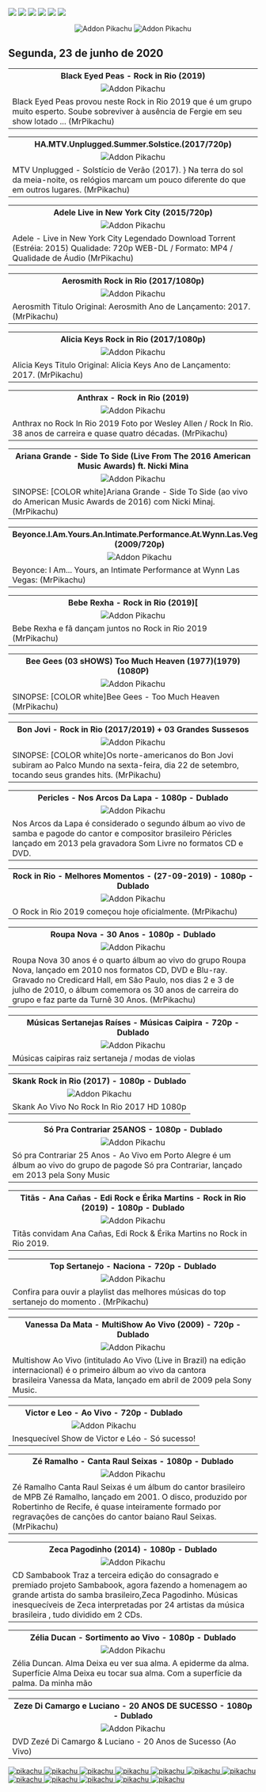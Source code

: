 <!--Copias não serão toleradas-->

 [![](https://tinyurl.com/ydcxhx7f)](http://bit.ly/repokachu) [![](https://tinyurl.com/ybaflaxt)](https://vkodi.net/repo/) [![](https://tinyurl.com/ybcutyjq)](http://bit.ly/zipikachu) [![](https://tinyurl.com/yckqgysp)](https://linktr.ee/addonpikachu) [![](https://tinyurl.com/ybja3588)](https://tinyurl.com/grupopikachu) [![](https://tinyurl.com/y83so6xr)](https://t.me/addonpikachu)  
  <div align="center"><img src="https://tinyurl.com/ydahh4kf" alt="Addon Pikachu"> <img src="https://tinyurl.com/y86yjky9" alt="Addon Pikachu"></div>
  
## Segunda, 23 de junho de 2020

<table style="width:100%"><tr><th><center><b> Black Eyed Peas - Rock in Rio (2019) </b></center></th></tr>
<tr><td><div align="center"><img src="https://tinyurl.com/yarvgvb2" alt="Addon Pikachu"></div></td></tr>
<tr><td><justify>Black Eyed Peas provou neste Rock in Rio 2019 que é um grupo muito esperto. Soube sobreviver à ausência de Fergie em seu show lotado ... (MrPikachu)</justify></td></tr></table>

<table style="width:100%"><tr><th><center><b> HA.MTV.Unplugged.Summer.Solstice.(2017/720p) </b></center></th></tr>
<tr><td><div align="center"><img src="https://a-ha.com/uploads/discography/mtv-unplugged-summer-solstice-2017-1/_facebook/aha-cover-900x900px.jpg" alt="Addon Pikachu"></div></td></tr>
<tr><td><justify>MTV Unplugged - Solstício de Verão (2017). } Na terra do sol da meia-noite, os relógios marcam um pouco diferente do que em outros lugares. (MrPikachu)</justify></td></tr></table>

<table style="width:100%"><tr><th><center><b> Adele Live in New York City (2015/720p) </b></center></th></tr>
<tr><td><div align="center"><img src="https://www.maridacaterini.it/images/2016/ottobre/12/Adele_Live_in_New_York_City.jpg" alt="Addon Pikachu"></div></td></tr>
<tr><td><justify>Adele - Live in New York City Legendado Download Torrent (Estréia: 2015) Qualidade: 720p WEB-DL / Formato: MP4 / Qualidade de Áudio (MrPikachu)</justify></td></tr></table>

<table style="width:100%"><tr><th><center><b> Aerosmith Rock in Rio (2017/1080p) </b></center></th></tr>
<tr><td><div align="center"><img src="https://i.ytimg.com/vi/KP8NVzSj-b4/maxresdefault.jpg" alt="Addon Pikachu"></div></td></tr>
<tr><td><justify>Aerosmith Titulo Original: Aerosmith Ano de Lançamento: 2017. (MrPikachu)</justify></td></tr></table>

<table style="width:100%"><tr><th><center><b> Alicia Keys Rock in Rio (2017/1080p) </b></center></th></tr>
<tr><td><div align="center"><img src="https://tinyurl.com/y9yudmj2" alt="Addon Pikachu"></div></td></tr>
<tr><td><justify>Alicia Keys Titulo Original: Alicia Keys Ano de Lançamento: 2017.  (MrPikachu)</justify></td></tr></table>

<table style="width:100%"><tr><th><center><b> Anthrax - Rock in Rio (2019) </b></center></th></tr>
<tr><td><div align="center"><img src="https://tinyurl.com/yadt6a2q" alt="Addon Pikachu"></div></td></tr>
<tr><td><justify>Anthrax no Rock In Rio 2019 Foto por Wesley Allen / Rock In Rio. 38 anos de carreira e quase quatro décadas. (MrPikachu)</justify></td></tr></table>

<table style="width:100%"><tr><th><center><b> Ariana Grande - Side To Side (Live From The 2016 American Music Awards) ft. Nicki Mina </b></center></th></tr>
<tr><td><div align="center"><img src="https://tinyurl.com/y7ysr6sv" alt="Addon Pikachu"></div></td></tr>
<tr><td><justify>SINOPSE:
[COLOR white]Ariana Grande - Side To Side (ao vivo do American Music Awards de 2016) com Nicki Minaj. (MrPikachu)</justify></td></tr></table>

<table style="width:100%"><tr><th><center><b> Beyonce.I.Am.Yours.An.Intimate.Performance.At.Wynn.Las.Vegas (2009/720p) </b></center></th></tr>
<tr><td><div align="center"><img src="https://tinyurl.com/ybok4nkq" alt="Addon Pikachu"></div></td></tr>
<tr><td><justify>Beyonce: I Am... Yours, an Intimate Performance at Wynn Las Vegas: (MrPikachu)</justify></td></tr></table>

<table style="width:100%"><tr><th><center><b> Bebe Rexha - Rock in Rio (2019)[ </b></center></th></tr>
<tr><td><div align="center"><img src="https://i.ytimg.com/vi/DuAMRrp28gc/maxresdefault.jpg" alt="Addon Pikachu"></div></td></tr>
<tr><td><justify>Bebe Rexha e fã dançam juntos no Rock in Rio 2019 (MrPikachu)</justify></td></tr></table>

<table style="width:100%"><tr><th><center><b> Bee Gees (03 sHOWS)  Too Much Heaven (1977)(1979)(1080P) </b></center></th></tr>
<tr><td><div align="center"><img src="https://www.tenhomaisdiscosqueamigos.com/wp-content/uploads/2016/11/bee-gees-e1584307506173-1280x720.jpg" alt="Addon Pikachu"></div></td></tr>
<tr><td><justify>SINOPSE:
[COLOR white]Bee Gees - Too Much Heaven (MrPikachu)</justify></td></tr></table>

<table style="width:100%"><tr><th><center><b> Bon Jovi -  Rock in Rio (2017/2019) + 03 Grandes Sussesos </b></center></th></tr>
<tr><td><div align="center"><img src="https://i.ytimg.com/vi/Hvyx0648DW8/maxresdefault.jpg" alt="Addon Pikachu"></div></td></tr>
<tr><td><justify>SINOPSE:
[COLOR white]Os norte-americanos do Bon Jovi subiram ao Palco Mundo na sexta-feira, dia 22 de setembro, tocando seus grandes hits. (MrPikachu)</justify></td></tr></table>

<table style="width:100%"><tr><th><center><b> Pericles - Nos Arcos Da Lapa - 1080p - Dublado </b></center></th></tr>
<tr><td><div align="center"><img src="https://i.ytimg.com/vi/siceZaOK6TA/maxresdefault.jpg" alt="Addon Pikachu"></div></td></tr>
<tr><td><justify>Nos Arcos da Lapa é considerado o segundo álbum ao vivo de samba e pagode do cantor e compositor brasileiro Péricles lançado em 2013 pela gravadora Som Livre no formatos CD e DVD.</justify></td></tr></table>


<table style="width:100%"><tr><th><center><b> Rock in Rio - Melhores Momentos - (27-09-2019) - 1080p - Dublado </b></center></th></tr>
<tr><td><div align="center"><img src="https://confiramais.com.br/wp-content/uploads/2014/11/rock-in-rio-2017-luck-veloso-logo-palco-sunset-1-720x430-300x179.jpg" alt="Addon Pikachu"></div></td></tr>
<tr><td><justify>O Rock in Rio 2019 começou hoje oficialmente. (MrPikachu)</justify></td></tr></table>


<table style="width:100%"><tr><th><center><b> Roupa Nova - 30 Anos - 1080p - Dublado </b></center></th></tr>
<tr><td><div align="center"><img src="https://i.ytimg.com/vi/dhI_tL_abrM/maxresdefault.jpg" alt="Addon Pikachu"></div></td></tr>
<tr><td><justify>Roupa Nova 30 anos é o quarto álbum ao vivo do grupo Roupa Nova, lançado em 2010 nos formatos CD, DVD e Blu-ray. Gravado no Credicard Hall, em São Paulo, nos dias 2 e 3 de julho de 2010, o álbum comemora os 30 anos de carreira do grupo e faz parte da Turnê 30 Anos. (MrPikachu)</justify></td></tr></table>


<table style="width:100%"><tr><th><center><b> Músicas Sertanejas Raíses - Músicas Caipira - 720p - Dublado </b></center></th></tr>
<tr><td><div align="center"><img src="https://i.ytimg.com/vi/YoyjPYevle4/maxresdefault.jpg" alt="Addon Pikachu"></div></td></tr>
<tr><td><justify>Músicas caipiras raiz sertaneja / modas de violas</justify></td></tr></table>


<table style="width:100%"><tr><th><center><b> Skank Rock in Rio (2017) - 1080p - Dublado </b></center></th></tr>
<tr><td><div align="center"><img src="https://i.ytimg.com/vi/WKuaujIHBT4/maxresdefault.jpg" alt="Addon Pikachu"></div></td></tr>
<tr><td><justify>Skank Ao Vivo No Rock In Rio 2017 HD 1080p</justify></td></tr></table>


<table style="width:100%"><tr><th><center><b> Só Pra Contrariar 25ANOS - 1080p - Dublado </b></center></th></tr>
<tr><td><div align="center"><img src="https://conteudo.imguol.com.br/2013/04/22/22abr2013---alexandre-pires-volta-a-tocar-com-o-so-pra-contrariar-na-turne-comemorativa-aos-25-anos-da-banda-1366647233047_1920x1080.jpg" alt="Addon Pikachu"></div></td></tr>
<tr><td><justify>Só pra Contrariar 25 Anos - Ao Vivo em Porto Alegre é um álbum ao vivo do grupo de pagode Só pra Contrariar, lançado em 2013 pela Sony Music</justify></td></tr></table>


<table style="width:100%"><tr><th><center><b> Titãs - Ana Cañas - Edi Rock e Érika Martins - Rock in Rio (2019) - 1080p - Dublado </b></center></th></tr>
<tr><td><div align="center"><img src="https://f.i.uol.com.br/fotografia/2019/09/28/15697126265d8fe9f2ee7d0_1569712626_3x2_rt.jpg" alt="Addon Pikachu"></div></td></tr>
<tr><td><justify>Titãs convidam Ana Cañas, Edi Rock & Érika Martins no Rock in Rio 2019.</justify></td></tr></table>


<table style="width:100%"><tr><th><center><b> Top Sertanejo - Naciona - 720p - Dublado </b></center></th></tr>
<tr><td><div align="center"><img src="https://d26lpennugtm8s.cloudfront.net/stores/001/007/019/rte/top%2010%20sertanejo%207MBoots.jpg" alt="Addon Pikachu"></div></td></tr>
<tr><td><justify>Confira para ouvir a playlist das melhores músicas do top sertanejo do momento . (MrPikachu)</justify></td></tr></table>


<table style="width:100%"><tr><th><center><b> Vanessa Da Mata - MultiShow Ao Vivo (2009) - 720p - Dublado </b></center></th></tr>
<tr><td><div align="center"><img src="https://image.tmdb.org/t/p/original/oRma58DZNnnOIc3WRPgVGUxKOCP.jpg" alt="Addon Pikachu"></div></td></tr>
<tr><td><justify>Multishow Ao Vivo (intitulado Ao Vivo (Live in Brazil) na edição internacional) é o primeiro álbum ao vivo da cantora brasileira Vanessa da Mata, lançado em abril de 2009 pela Sony Music.</justify></td></tr></table>


<table style="width:100%"><tr><th><center><b> Victor e Leo - Ao Vivo - 720p - Dublado </b></center></th></tr>
<tr><td><div align="center"><img src="https://i.ytimg.com/vi/8ZpHBMyvZnU/maxresdefault.jpg" alt="Addon Pikachu"></div></td></tr>
<tr><td><justify>Inesquecível Show de Victor e Léo - Só sucesso!</justify></td></tr></table>


<table style="width:100%"><tr><th><center><b> Zé Ramalho - Canta Raul Seixas - 1080p - Dublado </b></center></th></tr>
<tr><td><div align="center"><img src="https://www.blogderocha.com.br/wp-content/uploads/2016/09/dvd-ze-ramalho-canta-raul-seixas-original-frete-gratis-487601-MLB20375783508_082015-F.jpg" alt="Addon Pikachu"></div></td></tr>
<tr><td><justify>Zé Ramalho Canta Raul Seixas é um álbum do cantor brasileiro de MPB Zé Ramalho, lançado em 2001. O disco, produzido por Robertinho de Recife, é quase inteiramente formado por regravações de canções do cantor baiano Raul Seixas. (MrPikachu)</justify></td></tr></table>


<table style="width:100%"><tr><th><center><b> Zeca Pagodinho (2014) - 1080p - Dublado </b></center></th></tr>
<tr><td><div align="center"><img src="https://conteudo.imguol.com.br/c/entretenimento/2014/08/22/21ago2014---zeca-pagodinho-canta-seus-maiores-sucessos-na-gravacao-de-seu-sambabook-no-espaco-das-americas-na-zona-oeste-de-sao-paulo-na-noite-desta-quinta-feira-1408686789735_956x500.jpg" alt="Addon Pikachu"></div></td></tr>
<tr><td><justify>CD Sambabook Traz a terceira edição do consagrado e premiado projeto Sambabook, agora fazendo a homenagem ao grande artista do samba brasileiro,Zeca Pagodinho. Músicas inesquecíveis de Zeca interpretadas por 24 artistas da música brasileira , tudo dividido em 2 CDs.</justify></td></tr></table>


<table style="width:100%"><tr><th><center><b> Zélia Ducan - Sortimento ao Vivo - 1080p - Dublado </b></center></th></tr>
<tr><td><div align="center"><img src="https://i.ytimg.com/vi/tivtHNjTLDo/maxresdefault.jpg" alt="Addon Pikachu"></div></td></tr>
<tr><td><justify>Zélia Duncan. Alma Deixa eu ver sua alma. A epiderme da alma. Superfície Alma Deixa eu tocar sua alma. Com a superfície da palma. Da minha mão</justify></td></tr></table>


<table style="width:100%"><tr><th><center><b> Zeze Di Camargo e Luciano - 20 ANOS DE SUCESSO - 1080p - Dublado </b></center></th></tr>
<tr><td><div align="center"><img src="https://i.ytimg.com/vi/bodZhDblJqE/maxresdefault.jpg" alt="Addon Pikachu"></div></td></tr>
<tr><td><justify>DVD Zezé Di Camargo & Luciano - 20 Anos de Sucesso (Ao Vivo)</justify></td></tr></table>

<a href="https://bit.ly/pikachufull">
<img src="https://tinyurl.com/y9zk36eq" alt="pikachu">
</a>

<a href="https://bit.ly/novidadedocs">
<img src="https://tinyurl.com/y9xs5l4t" alt="pikachu">
</a>

<a href="https://bit.ly/novidaDesenhos">
<img src="https://tinyurl.com/y73n4mmf" alt="pikachu">
</a>

<a href="https://bit.ly/novidadenovelas">
<img src="https://tinyurl.com/ybrg85o5" alt="pikachu">
</a>

<a href="https://bit.ly/novidadeinfantil">
<img src="https://tinyurl.com/y9pkjsed" alt="pikachu">
</a>

<a href="https://bit.ly/novidadesforno">
<img src="https://tinyurl.com/y8r3h7x2" alt="pikachu">
</a>

<a href="https://bit.ly/novidadeanimes">
<img src="https://tinyurl.com/y8tc5v56" alt="pikachu">
</a>

<a href="https://bit.ly/novidadeseries">
<img src="https://tinyurl.com/y8pbauft" alt="pikachu">
</a>

<a href="https://bit.ly/novidadesfilmes">
<img src="https://tinyurl.com/ydewsb4q" alt="pikachu">
</a>

<a href="https://bit.ly/novidadelives">
<img src="https://tinyurl.com/y8ehpr7u" alt="pikachu">
</a>

<a href="https://bit.ly/novidadeTV">
<img src="https://tinyurl.com/ydbcnj3f" alt="pikachu">
</a>

<a href="https://bit.ly/pikachufull">
<img src="https://tinyurl.com/y72vpx8n" alt="pikachu">
</a>

<!--Copias não serão toleradas-->

